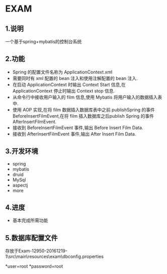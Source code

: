 #	EXAM

##	1.说明

一个基于spring+mybatis的控制台系统

##	2.功能

* Spring 的配置文件名称为 ApplicationContext.xml
* 需要同时有 xml 配置的 bean 注入和使用注解配置的 bean 注入.
* 在启动 ApplicationContext 时输出 Context Start 信息,在ApplicationContext 停止时输出 Context stop 信息.
* 从命令行中接收用户输入的 film 信息,使用 Mybatis 将用户输入的数据插入表中.
* 使用 AOP 实现,在将 film 数据插入数据库表中之前 publishSpring 的事件 BeforeInsertFilmEvent,在将 film 插入数据库之后publish Spring 的事件 AfterInsertFilmEvent.
* 接收到 BeforeInsertFilmEvent 事件,输出 Before Insert Film Data.
* 接收到 AfterInsertFilmEvent 事件,输出 After Insert Film Data.

##	3.开发环境

* spring
* mybatis
* druid
* MySql
* aspectj
* more


##  4.进度

* 基本完成所需功能

## 5.数据库配置文件

存放于Exam-12950-20161219-1\src\main\resources\exam\dbconfig.properties

*user=root
*password=root
